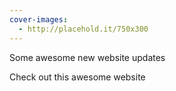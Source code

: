 ```yaml
---
cover-images:
  - http://placehold.it/750x300
---
```


Some awesome new website updates

Check out this awesome website
